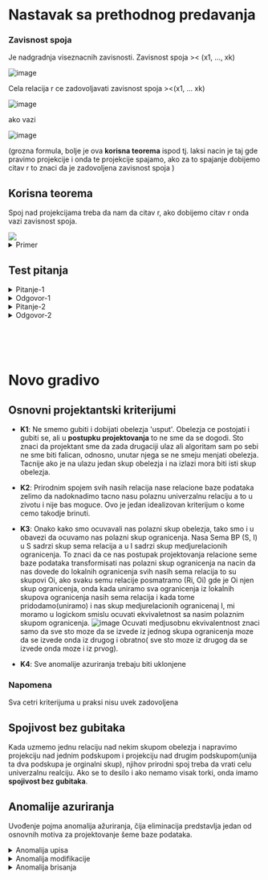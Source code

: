 <!-- Summary snippet

<details>
 <summary> Name of Summary </summary> 
  
Some snippet of text
 
</details>


-->


# Nastavak sa prethodnog predavanja

### Zavisnost spoja

Je nadgradnja viseznacnih zavisnosti. Zavisnost spoja >< (x1, ..., xk)

![image](https://user-images.githubusercontent.com/45834270/97726083-2c606780-1acf-11eb-93bc-9740fee797e2.png)

Cela relacija r ce zadovoljavati zavisnost spoja ><(x1, ... xk)

![image](https://user-images.githubusercontent.com/45834270/97726142-384c2980-1acf-11eb-8b53-32e2fb9b7d9e.png)

ako vazi

![image](https://user-images.githubusercontent.com/45834270/97725849-ee634380-1ace-11eb-8fa8-642a3231cfdc.png)


(grozna formula, bolje je ova **korisna teorema** ispod tj. laksi nacin je taj gde pravimo projekcije i onda te projekcije spajamo, ako za to spajanje dobijemo citav r to znaci da je zadovoljena zavisnost spoja )



## Korisna teorema

Spoj nad projekcijama treba da nam da citav r, ako dobijemo citav r onda vazi zavisnost spoja.
 
 <img src="https://user-images.githubusercontent.com/45834270/97726929-0f786400-1ad0-11eb-920a-9b073ba20415.png">
 
 
 <details>
 
 <summary> Primer </summary>
 
 #### Proveriti da li vazi zavisnost spoja (AB, BC, CD)
 
 Napravili smo projekcije za AB, BC, CD potom ih sve spojili (svejedno je kojim redom, zbog komutativnosti prirodnog spoja), posto smo od tih projekcija dobili r. Zakljucujemo da vazi zavisnosti spoja za (AB, BC, CD).
 
 ![image](https://user-images.githubusercontent.com/45834270/97747301-0ac1a900-1aec-11eb-8b43-31d398967f0b.png)

 
 </details>

## Test pitanja

<details>
 <summary> Pitanje-1 </summary>
 </br>
 
 Kako proveriti da li neka relacija zadovoljava zavisnost spoja x1,x2,x3.
 
 </details>
 
 <details>
 <summary> Odgovor-1 </summary>
 </br>
 
 Tako sto cemo proveriti da li spojevi projekcija daju r. Pogledati korisnu teoremu iznad. Znaci :
  - napravimo projekcije nase polazne relacije na svaku komponentu zavisnosti spoja
  - onda ih spojimo
  - ako dobijemo polaznu relaciju r onda je zavisnost spoja zadovoljena.
 
 </details>

<details>
 <summary> Pitanje-2 </summary>
 </br>
 
 Kako dopuniti nasu relaciju ako ona ne zadovoljava zavisnost spoja da bi je zadovoljavala ?
 
 </details>
 
 <details>
 <summary> Odgovor-2 </summary>
 </br>

Isto kao u odgovoru 1:
 - napraviti projekcije za svaku komponentu spoja
 - spojiti te projekcije 
 - dodati one torke koje fale. 
 
 </details>
 
</br></br></br>



# Novo gradivo

## Osnovni projektantski kriterijumi

 - **K1**: Ne smemo gubiti i dobijati obelezja 'usput'. Obelezja ce postojati i gubiti se, ali u **postupku projektovanja** to ne sme da se dogodi. Sto znaci da projektant sme da zada drugaciji ulaz ali algoritam sam po sebi ne sme biti falican, odnosno, unutar njega se ne smeju menjati obelezja. Tacnije ako je na ulazu jedan skup obelezja i na izlazi mora biti isti skup obelezja.
 
 - **K2**: Prirodnim spojem svih nasih relacija nase relacione baze podataka zelimo da nadoknadimo tacno nasu polaznu univerzalnu relaciju a to u zivotu i nije bas moguce. Ovo je jedan idealizovan kriterijum o kome cemo takodje brinuti.
 
 - **K3**: Onako kako smo ocuvavali nas polazni skup obelezja, tako smo i u obavezi da ocuvamo nas polazni skup ogranicenja. Nasa Sema BP (S, I) u S sadrzi skup sema relacija a u I sadrzi skup medjurelacionih ogranicenja. To znaci da ce nas postupak projektovanja relacione seme baze podataka transformisati nas polazni skup ogranicenja na nacin da nas dovede do lokalnih ogranicenja svih nasih sema relacija to su skupovi Oi, ako svaku semu relacije posmatramo (Ri, Oi) gde je Oi njen skup ogranicenja, onda kada uniramo sva ogranicenja iz lokalnih skupova ogranicenja nasih sema relacija i kada tome pridodamo(uniramo) i nas skup medjurelacionih ogranicenaj I, mi moramo u logickom smislu ocuvati ekvivaletnost sa nasim polaznim skupom ogranicenja.
 ![image](https://user-images.githubusercontent.com/45834270/97714732-d2a57080-1ac1-11eb-83d6-2f2bce5d426d.png) 
 Ocuvati medjusobnu ekvivalentnost znaci samo da sve sto moze da se izvede iz jednog skupa ogranicenja moze da se izvede onda iz drugog i obratno( sve sto moze iz drugog da se izvede onda moze i iz prvog).

- **K4**: Sve anomalije azuriranja trebaju biti uklonjene

### Napomena

Sva cetri kriterijuma u praksi nisu uvek zadovoljena

## Spojivost bez gubitaka

Kada uzmemo jednu relaciju nad nekim skupom obelezja i napravimo projekciju nad jednim podskupom i projekciju nad drugim podskupom(unija ta dva podskupa je orginalni skup), njihov prirodni spoj treba da vrati celu univerzalnu realciju. Ako se to desilo i ako nemamo visak torki, onda imamo **spojivost bez gubitaka**.


## Anomalije azuriranja 

Uvođenje pojma anomalija ažuriranja, čija eliminacija predstavlja jedan od osnovnih motiva za projektovanje šeme baze podataka.

<details>
 <summary> Anomalija upisa </summary> <br><br>
 
<details>
 <summary> Sema relacije Fakultet </summary> <br>
 
![image](https://user-images.githubusercontent.com/45834270/101157673-c5cced00-362a-11eb-90dc-6d454eaa3088.png) 
</details>

 - u relaciju Fakultet se ne mogu upisati podaci o novom nastavniku, dokle god se ne zna predmet, koji će izvoditi i bar jedan student, kojem će predavati
 - analogna situacija nastupa i pri pokušaju upisa podataka o novom predmetu ili studentu

### Zakljucak

Upis torke sa **nepoznatom vrednošću** za bar jedno **primamo obeležje**, dovodi do narušavanja integriteta entiteta. Ovakve pojave se nazivaju **anomalijama upisa**.

<br><br>
</details>

<details>
 <summary> Anomalija modifikacije </summary> <br><br>
 
<details>
 <summary> Sema relacije Fakultet </summary> <br>
 
![image](https://user-images.githubusercontent.com/45834270/101157673-c5cced00-362a-11eb-90dc-6d454eaa3088.png) 
</details>
 
 - Kada neki student položi ispit iz nekog predmeta, u relaciju se upisuje nova torka sa povećanim brojem položenih ispita za tog studenta
 - međutim, da bi i ažurirana relacija zadovoljavala funkcionalnu zavisnost BRI—>BPI, potrebno je modifikovati vrednosti obeležja BPI i u svim onim torkama, koje sadrže podatke o posmatranom studentu 
 - ovakve pojave se nazivaju **anomalijama modifikacije**
 
<br><br>
</details>

<details>
 <summary> Anomalija brisanja </summary> <br><br>
 
<details>
 <summary> Sema relacije Fakultet </summary> <br>
 
![image](https://user-images.githubusercontent.com/45834270/101157673-c5cced00-362a-11eb-90dc-6d454eaa3088.png) 
</details>

 - Ako se, iz relacije, žele brisati podaci (13, Ana, Tot. 1), biće izbrisana cela torka (13, Ana, Tot. 1, P1, Mat, N3, Pap, 06), ponovo zbog *integriteta entiteta*. 
 - međutim, time se gube i podaci o nastavniku (N3,Pap), koji je imao samo tog jednog studenta, kao i informacija da taj nastavnik predaje predmet (P1, Mat)
 - ovakve pojave se nazivaju **anomalijama brisanja**
 
</details>
